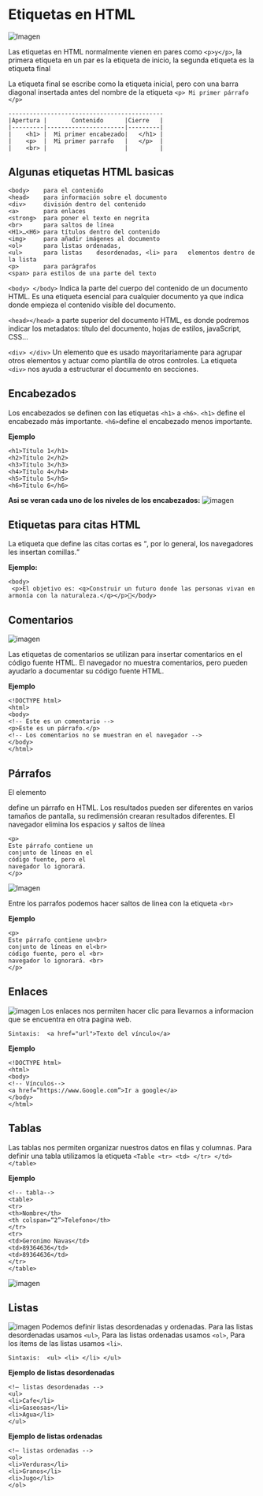 # **Etiquetas en HTML**

![Imagen](https://websgalicia.es/blog/wp-content/uploads/etiquetas-html.jpg)

Las etiquetas en HTML normalmente vienen en pares como ```<p>y</p>```, la primera etiqueta en un par es la etiqueta de inicio, la segunda etiqueta es la etiqueta final

La etiqueta final se escribe como la etiqueta inicial, pero con una barra diagonal insertada antes del nombre de la etiqueta ```<p> Mi primer párrafo </p>```

```
--------------------------------------------
|Apertura |       Contenido      |Cierre   |
|---------|----------------------|---------|
|    <h1> |  Mi primer encabezado|   </h1> |
|    <p>  |  Mi primer parrafo   |   </p>  |
|    <br> |                      |         |
```
## **Algunas etiquetas HTML basicas**
```
<body>    para el contenido
<head>    para información sobre el documento
<div>     división dentro del contenido
<a>       para enlaces
<strong>  para poner el texto en negrita
<br>      para saltos de línea
<H1>…<H6> para títulos dentro del contenido
<img>     para añadir imágenes al documento
<ol>      para listas ordenadas,
<ul>      para listas    desordenadas, <li> para   elementos dentro de la lista
<p>       para parágrafos
<span> para estilos de una parte del texto
```
```<body> </body>``` Indica la parte del cuerpo del contenido de un documento HTML. Es una etiqueta esencial para cualquier documento ya que indica donde empieza el contenido visible del documento.

```<head></head>``` a parte superior del documento HTML, es donde podremos indicar los metadatos: título del documento, hojas de estilos, javaScript, CSS…

```<div> </div>``` Un elemento que es usado mayoritariamente para agrupar otros elementos y actuar como plantilla de otros controles. La etiqueta ```<div>``` nos ayuda a estructurar el documento en secciones.

## **Encabezados**


Los encabezados se definen con las etiquetas ```<h1>``` a ```<h6>```. ```<h1>``` define el encabezado más importante. ```<h6>```define el encabezado menos importante.

**Ejemplo**
```
<h1>Título 1</h1>
<h2>Título 2</h2>
<h3>Título 3</h3>
<h4>Título 4</h4>
<h5>Título 5</h5>
<h6>Título 6</h6>
```

__Asi se veran cada uno de los niveles de los encabezados:__
![imagen](https://i1.wp.com/tutobasico.com/wp-content/uploads/2018/10/encabezados-html.jpg?ssl=1)
## **Etiquetas para citas HTML**

La etiqueta que define las citas cortas es <q>, por lo general, los navegadores les insertan comillas.

**Ejemplo:**
```
<body>
 <p>El objetivo es: <q>Construir un futuro donde las personas vivan en armonía con la naturaleza.</q></p></body>
```

## **Comentarios**

![imagen](https://disenowebakus.net/imagenes/articulos/comentarios-html.jpg)

Las etiquetas de comentarios se utilizan para insertar comentarios en el código fuente HTML. El navegador no muestra comentarios, pero pueden ayudarlo a documentar su código fuente HTML.

**Ejemplo** 
```
<!DOCTYPE html>
<html>
<body>
<!-- Este es un comentario -->
<p>Este es un párrafo.</p>
<!-- Los comentarios no se muestran en el navegador -->
</body>
</html>
```
## **Párrafos**

El elemento <p> define un párrafo en HTML. 
Los resultados pueden ser diferentes en varios tamaños de pantalla, su redimensión crearan resultados diferentes.
El navegador elimina los espacios y saltos de línea

```
<p>
Este párrafo contiene un 
conjunto de líneas en el 
código fuente, pero el 
navegador lo ignorará.
</p>
```
![Imagen](https://mdn.mozillademos.org/files/11913/htmlexp.png)

Entre los parrafos podemos hacer saltos de linea con la etiqueta ```<br>```

**Ejemplo**
```
<p>
Este párrafo contiene un<br> 
conjunto de líneas en el<br> 
código fuente, pero el <br> 
navegador lo ignorará. <br>
</p>
```
## **Enlaces**
![imagen](https://misapuntesyacimientos.files.wordpress.com/2016/02/enlace-1.png?w=840)
Los enlaces nos permiten hacer clic para llevarnos a informacion que se encuentra en otra pagina web.

```Sintaxis:  <a href="url">Texto del vínculo</a>```

**Ejemplo**
```
<!DOCTYPE html>
<html>
<body>
<!-- Vínculos-->
<a href=“https://www.Google.com”>Ir a google</a>
</body>
</html>
```

## **Tablas**

Las tablas nos permiten organizar nuestros datos en filas y columnas. Para definir una tabla utilizamos la etiqueta ```<Table <tr> <td> </tr> </td> </table>``` 

**Ejemplo**
```
<!-- tabla-->
<table>
<tr>
<th>Nombre</th>
<th colspan=“2”>Telefono</th>
</tr>
<tr>
<td>Geronimo Navas</td>
<td>89364636</td>
<td>89364636</td>
</tr>
</table>
```
![imagen](https://sites.google.com/site/informaticaiibunla/_/rsrc/1307489220791/change-the-banner/tablas-en-html/guida_tabelle_2.gif?height=196&width=320)
## **Listas**
![imagen](https://disenowebakus.net/imagenes/articulos/listas-html-ul-ol-dl.jpg)
Podemos definir listas desordenadas y ordenadas. Para las listas desordenadas usamos ```<ul>```, Para las listas ordenadas usamos ```<ol>```, Para los ítems de las listas usamos ```<li>```.

```Sintaxis:  <ul> <li> </li> </ul>```

**Ejemplo de listas desordenadas**

```
<!– listas desordenadas -->
<ul>
<li>Cafe</li>
<li>Gaseosas</li>
<li>Agua</li>
</ul>

```
**Ejemplo de listas ordenadas**

```
<!– listas ordenadas -->
<ol>
<li>Verduras</li>
<li>Granos</li>
<li>Jugo</li>
</ol>

```



